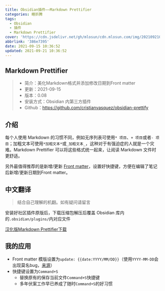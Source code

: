 ```yaml
---
title: Obsidian插件——Markdown Prettifier
categories: 瞎折腾
tags:
  - Obsidian
  - 插件
  - Markdown Prettifier
cover: 'https://cdn.jsdelivr.net/gh/mlosun/cdn.mlosun.com/img/202109210435285.png'
abbrlink: '386e7395'
date: 2021-09-15 10:36:52
updated: 2021-09-21 10:36:52
---
```

## Markdown Prettifier
> - 简介：美化Markdown格式并添加修改日期到Front matter
> - 更新：2021-09-15
> - 版本：0.08
> - 安装方式：Obsidian 内第三方插件
> - Github：https://github.com/cristianvasquez/obsidian-prettify

## 介绍

每个人使用 Markdown 的习惯不同，例如无序列表可使用`* 项目`、`+ 项目`或者`- 项目`；加粗文本可使用`*加粗文本*`或`_加粗文本_`，这种对于有强迫症的人就是一个灾难。Markdown Prettifier 可以将这些格式统一起来，让阅读 Markdown 文件时更舒适。

另外最值得推荐的是新增/更新 [Front matter](https://publish.obsidian.md/help-zh/%E9%AB%98%E7%BA%A7%E7%94%A8%E6%B3%95/YAML+front+matter)，设置好快捷键，方便在编辑了笔记后新增/更新日期到Front matter。

## 中文翻译
> 结合自己理解的机翻。如有疑问请留言

安装好社区插件原版后，下载压缩包解压后覆盖 Obsidian 库内的`.obsidian/plugins/`内对应文件

[汉化版Markdown Prettifier下载](https://github.com/mlosun/cdn.mlosun.com/raw/main/files/markdown-prettifier.zip)


## 我的应用
- Front matter 模版设置为`update: {{date:YYYY/MM/DD}}`（使用`YYYY-MM-DD`会出现莫名bug，[来源](https://forum-zh.obsidian.md/t/topic/389)）
- 快捷键设置为`Command+S`
  - 替换原有的保存当前文件`Command+S`快捷键
  - 多年伏案工作早已养成了随时`Command+S`的好习惯